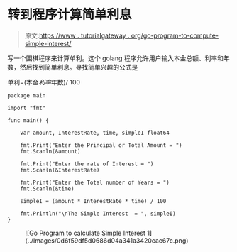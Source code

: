 # 转到程序计算简单利息

> 原文:[https://www . tutorialgateway . org/go-program-to-compute-simple-interest/](https://www.tutorialgateway.org/go-program-to-calculate-simple-interest/)

写一个围棋程序来计算单利。这个 golang 程序允许用户输入本金总额、利率和年数，然后找到简单利息。寻找简单兴趣的公式是

单利=(本金*利率*年数)/ 100

```
package main

import "fmt"

func main() {

    var amount, InterestRate, time, simpleI float64

    fmt.Print("Enter the Principal or Total Amount = ")
    fmt.Scanln(&amount)

    fmt.Print("Enter the rate of Interest = ")
    fmt.Scanln(&InterestRate)

    fmt.Print("Enter the Total number of Years = ")
    fmt.Scanln(&time)

    simpleI = (amount * InterestRate * time) / 100

    fmt.Println("\nThe Simple Interest  = ", simpleI)
}
```

<figure class="wp-block-image size-large">![Go Program to calculate Simple Interest 1](../Images/0d6f59df5d0686d04a341a3420cac67c.png)</figure>